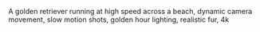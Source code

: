 A golden retriever running at high speed across a beach, dynamic camera movement, slow motion shots, golden hour lighting,  realistic fur, 4k